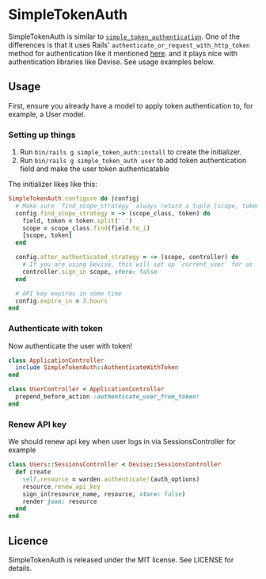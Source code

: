 # SimpleTokenAuth

SimpleTokenAuth is similar to [`simple_token_authentication`](https://github.com/gonzalo-bulnes/simple_token_authentication). One of the differences is that it uses Rails' `authenticate_or_request_with_http_token` method for authentication like it mentioned [here](http://blog.envylabs.com/post/75521798481/token-based-authentication-in-rails). and it plays nice with authentication libraries like Devise. See usage examples below.

## Usage

First, ensure you already have a model to apply token authentication to, for example, a User model.

### Setting up things

1. Run `bin/rails g simple_token_auth:install` to create the initializer.
2. Run `bin/rails g simple_token_auth user` to add token authentication field and make the user token authenticatable

The initializer likes like this:

```ruby
SimpleTokenAuth.configure do |config|
  # Make sure `find_scope_strategy` always return a tuple [scope, token]
  config.find_scope_strategy = -> (scope_class, token) do
    field, token = token.split('.')
    scope = scope_class.find(field.to_i)
    [scope, token]
  end

  config.after_authenticated_strategy = -> (scope, controller) do
    # If you are using Devise, this will set up `current_user` for us
    controller.sign_in scope, store: false
  end

  # API key expires in some time
  config.expire_in = 3.hours
end
```

### Authenticate with token

Now authenticate the user with token!

```ruby
class ApplicationController
  include SimpleTokenAuth::AuthenticateWithToken
end

class UserController < ApplicationController
  prepend_before_action :authenticate_user_from_token!
end
```

### Renew API key

We should renew api key when user logs in via SessionsController for example

```ruby
class Users::SessionsController < Devise::SessionsController
  def create
    self.resource = warden.authenticate!(auth_options)
    resource.renew_api_key
    sign_in(resource_name, resource, store: false)
    render json: resource
  end
end
```

## Licence

SimpleTokenAuth is released under the MIT license. See LICENSE for details.
